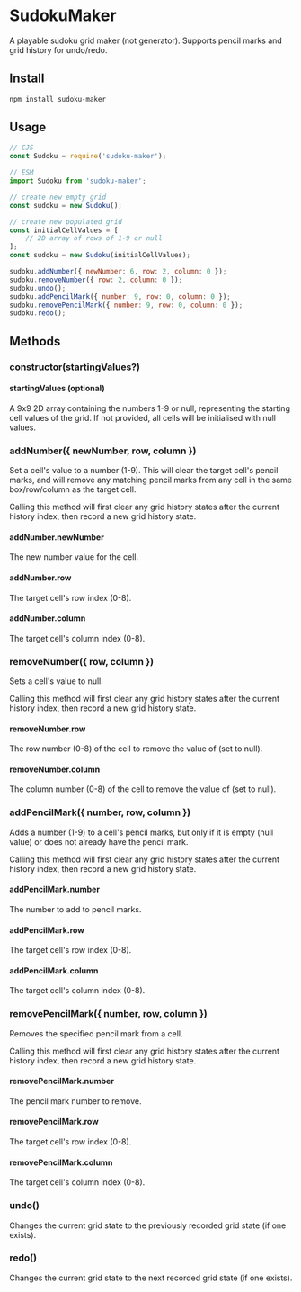 # SudokuMaker

A playable sudoku grid maker (not generator). Supports pencil marks and grid history for undo/redo.

## Install

```bash
npm install sudoku-maker
```

## Usage

```javascript
// CJS
const Sudoku = require('sudoku-maker');

// ESM
import Sudoku from 'sudoku-maker';

// create new empty grid
const sudoku = new Sudoku();

// create new populated grid
const initialCellValues = [
    // 2D array of rows of 1-9 or null
];
const sudoku = new Sudoku(initialCellValues);

sudoku.addNumber({ newNumber: 6, row: 2, column: 0 });
sudoku.removeNumber({ row: 2, column: 0 });
sudoku.undo();
sudoku.addPencilMark({ number: 9, row: 0, column: 0 });
sudoku.removePencilMark({ number: 9, row: 0, column: 0 });
sudoku.redo();
```

## Methods

### constructor(startingValues?)

#### startingValues (optional)

A 9x9 2D array containing the numbers 1-9 or null, representing the starting cell values of the grid. If not provided, all cells will be initialised with null values.

### addNumber({ newNumber, row, column })

Set a cell's value to a number (1-9). This will clear the target cell's pencil marks, and will remove any matching pencil marks from any cell in the same box/row/column as the target cell.

Calling this method will first clear any grid history states after the current history index, then record a new grid history state.

#### addNumber.newNumber

The new number value for the cell.

#### addNumber.row

The target cell's row index (0-8).

#### addNumber.column

The target cell's column index (0-8).

### removeNumber({ row, column })

Sets a cell's value to null.

Calling this method will first clear any grid history states after the current history index, then record a new grid history state.

#### removeNumber.row

The row number (0-8) of the cell to remove the value of (set to null).

#### removeNumber.column

The column number (0-8) of the cell to remove the value of (set to null).

### addPencilMark({ number, row, column })

Adds a number (1-9) to a cell's pencil marks, but only if it is empty (null value) or does not already have the pencil mark.

Calling this method will first clear any grid history states after the current history index, then record a new grid history state.

#### addPencilMark.number

The number to add to pencil marks.

#### addPencilMark.row

The target cell's row index (0-8).

#### addPencilMark.column

The target cell's column index (0-8).

### removePencilMark({ number, row, column })

Removes the specified pencil mark from a cell.

Calling this method will first clear any grid history states after the current history index, then record a new grid history state.

#### removePencilMark.number

The pencil mark number to remove.

#### removePencilMark.row

The target cell's row index (0-8).

#### removePencilMark.column

The target cell's column index (0-8).

### undo()

Changes the current grid state to the previously recorded grid state (if one exists).

### redo()

Changes the current grid state to the next recorded grid state (if one exists).
